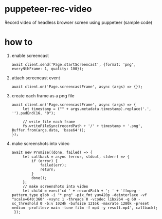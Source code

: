 # puppeteer-rec-video
Record video of headless browser screen using puppeteer (sample code)

# how to
1. enable screencast 
   ```
   await client.send('Page.startScreencast', {format: 'png', everyNthFrame: 1, quality: 100});
   ```
2. attach screencast event
   ```
   await client.on('Page.screencastFrame', async (args) => {});
   ```
3. create each frame as a png file
   ```
   await client.on('Page.screencastFrame', async (args) => {
        let timestamp = ("" + args.metadata.timestamp).replace('.', '').padEnd(16, "0");
        
        // write file each frame
        fs.writeFileSync(recordPath + '/' + timestamp + '.png', Buffer.from(args.data, 'base64'));
   });
   ```
4. make screenshots into video
   ```
   await new Promise((done, failed) => {
        let callback = async (error, stdout, stderr) => {
            if (error) {
                failed(err);
                return;
            }
            done();
        };
        // make screenshots into video
        let child = exec('cd ' + recordPath + '; ' + 'ffmpeg -pattern_type glob -i "*.png" -pix_fmt yuv420p -deinterlace -vf "scale=640:360" -vsync 1 -threads 0 -vcodec libx264 -g 60 -sc_threshold 0 -b:v 1024k -bufsize 1216k -maxrate 1280k -preset medium -profile:v main -tune film -f mp4 -y result.mp4', callback);
    });
   ```